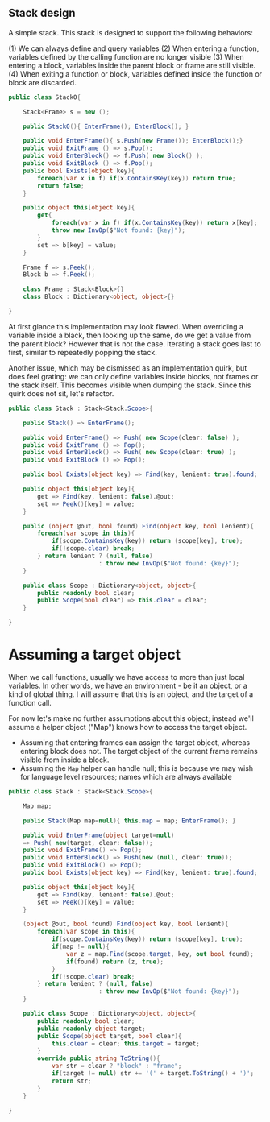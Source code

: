 ## Stack design

A simple stack. This stack is designed to support the following behaviors:

(1) We can always define and query variables
(2) When entering a function, variables defined by the calling function are no longer visible
(3) When entering a block, variables inside the parent block or frame are still visible.
(4) When exiting a function or block, variables defined inside the function or block are discarded.

```cs
public class Stack0{

    Stack<Frame> s = new ();

    public Stack0(){ EnterFrame(); EnterBlock(); }

    public void EnterFrame(){ s.Push(new Frame()); EnterBlock();}
    public void ExitFrame () => s.Pop();
    public void EnterBlock() => f.Push( new Block() );
    public void ExitBlock () => f.Pop();
    public bool Exists(object key){
        foreach(var x in f) if(x.ContainsKey(key)) return true;
        return false;
    }

    public object this[object key]{
        get{
            foreach(var x in f) if(x.ContainsKey(key)) return x[key];
            throw new InvOp($"Not found: {key}");
        }
        set => b[key] = value;
    }

    Frame f => s.Peek();
    Block b => f.Peek();

    class Frame : Stack<Block>{}
    class Block : Dictionary<object, object>{}

}
```

At first glance this implementation may look flawed. When overriding a variable inside a black, then looking up the same, do we get a value from the parent block? However that is not the case. Iterating a stack goes last to first, similar to repeatedly popping the stack.

Another issue, which may be dismissed as an implementation quirk, but does feel grating: we can only define variables inside blocks, not frames or the stack itself. This becomes visible when dumping the stack. Since this quirk does not sit, let's refactor.

```cs
public class Stack : Stack<Stack.Scope>{

    public Stack() => EnterFrame();

    public void EnterFrame() => Push( new Scope(clear: false) );
    public void ExitFrame () => Pop();
    public void EnterBlock() => Push( new Scope(clear: true) );
    public void ExitBlock () => Pop();

    public bool Exists(object key) => Find(key, lenient: true).found;

    public object this[object key]{
        get => Find(key, lenient: false).@out;
        set => Peek()[key] = value;
    }

    public (object @out, bool found) Find(object key, bool lenient){
        foreach(var scope in this){
            if(scope.ContainsKey(key)) return (scope[key], true);
            if(!scope.clear) break;
        } return lenient ? (null, false)
                         : throw new InvOp($"Not found: {key}");
    }

    public class Scope : Dictionary<object, object>{
        public readonly bool clear;
        public Scope(bool clear) => this.clear = clear;
    }

}
```

# Assuming a target object

When we call functions, usually we have access to more than just local variables. In other words, we have an environment - be it an object, or a kind of global thing. I will assume that this is an object, and the target of a function call.

For now let's make no further assumptions about this object; instead we'll assume a helper object ("Map") knows how to access the target object.

- Assuming that entering frames can assign the target object, whereas entering block does not. The target object of the current frame remains visible from inside a block.
- Assuming the `Map` helper can handle null; this is because we may
wish for language level resources; names which are always available

```cs
public class Stack : Stack<Stack.Scope>{

    Map map;

    public Stack(Map map=null){ this.map = map; EnterFrame(); }

    public void EnterFrame(object target=null)
    => Push( new(target, clear: false));
    public void ExitFrame() => Pop();
    public void EnterBlock() => Push(new (null, clear: true));
    public void ExitBlock() => Pop();
    public bool Exists(object key) => Find(key, lenient: true).found;

    public object this[object key]{
        get => Find(key, lenient: false).@out;
        set => Peek()[key] = value;
    }

    (object @out, bool found) Find(object key, bool lenient){
        foreach(var scope in this){
            if(scope.ContainsKey(key)) return (scope[key], true);
            if(map != null){
                var z = map.Find(scope.target, key, out bool found);
                if(found) return (z, true);
            }
            if(!scope.clear) break;
        } return lenient ? (null, false)
                         : throw new InvOp($"Not found: {key}");
    }

    public class Scope : Dictionary<object, object>{
        public readonly bool clear;
        public readonly object target;
        public Scope(object target, bool clear){
            this.clear = clear; this.target = target;
        }
        override public string ToString(){
            var str = clear ? "block" : "frame";
            if(target != null) str += '(' + target.ToString() + ')';
            return str;
        }
    }

}
```
